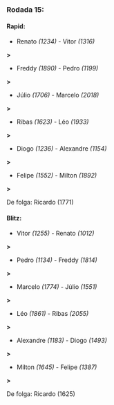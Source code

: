 ### Rodada 15:

#### Rapid:

* Renato *(1234)*     -     Vitor *(1316)*

 **>** 
* Freddy *(1890)*     -     Pedro *(1199)*

 **>** 
* Júlio *(1706)*     -     Marcelo *(2018)*

 **>** 
* Ribas *(1623)*     -     Léo *(1933)*

 **>** 
* Diogo *(1236)*     -     Alexandre *(1154)*

 **>** 
* Felipe *(1552)*     -     Milton *(1892)*

 **>** 

De folga: Ricardo (1771)

#### Blitz:

* Vitor *(1255)*     -     Renato *(1012)*

 **>** 
* Pedro *(1134)*     -     Freddy *(1814)*

 **>** 
* Marcelo *(1774)*     -     Júlio *(1551)*

 **>** 
* Léo *(1861)*     -     Ribas *(2055)*

 **>** 
* Alexandre *(1183)*     -     Diogo *(1493)*

 **>** 
* Milton *(1645)*     -     Felipe *(1387)*

 **>** 

De folga: Ricardo (1625)

